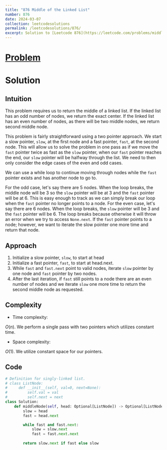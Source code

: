 ```yaml
---
title: "876 Middle of the Linked List"
number: 876
date: 2024-03-07
collection: leetcodesolutions
permalink: /leetcodesolutions/876/
excerpt: Solution to [Leetcode 876](https://leetcode.com/problems/middle-of-the-linked-list/description/)
---
```

# [Problem](https://leetcode.com/problems/middle-of-the-linked-list/description/)

# Solution

## Intuition
<!-- Describe your first thoughts on how to solve this problem. -->
This problem requires us to return the middle of a linked list. If the linked list has an odd number of nodes, we return the exact center. If the linked list has an even number of nodes, as there will be two middle nodes, we return second middle node.

This problem is fairly straightforward using a two pointer approach. We start a slow pointer, `slow`, at the first node and a fast pointer, `fast`, at the second node. This will allow us to solve the problem in one pass as if we move the `fast` pointer twice as fast as the `slow` pointer, when our `fast` pointer reaches the end, our `slow` pointer will be halfway through the list. We need to then only consider the edge cases of the even and odd cases.

We can use a while loop to continue moving through nodes while the `fast` pointer exists and has another node to go to.

For the odd case, let's say there are 5 nodes. When the loop breaks, the middle node will be 3 so the `slow` pointer will be at 3 and the `fast` pointer will be at 6. This is easy enough to track as we can simply break our loop when the `fast` pointer no longer points to a node. For the even case, let's say there are 6 nodes. When the loop breaks, the `slow` pointer will be 3 and the `fast` pointer will be 6. The loop breaks because otherwise it will throw an error when we try to access `None.next`. If the `fast` pointer points to a node; however, we want to iterate the slow pointer one more time and return that node. 
  
## Approach
<!-- Describe your approach to solving the problem. -->
1. Initialize a slow pointer, `slow`, to start at head
2. Initialize a fast pointer, `fast`, to start at head.next.
3. While `fast` and `fast.next` point to valid nodes, iterate `slow` pointer by one node and `fast` pointer by two nodes.
4. After the last iteration, if `fast` still points to a node there are an even number of nodes and we iterate `slow` one more time to return the second middle node as requested.

## Complexity
- Time complexity:
<!-- Add your time complexity here, e.g. $$O(n)$$ -->
$O(n)$. We perform a single pass with two pointers which utilizes constant time.

- Space complexity:
<!-- Add your space complexity here, e.g. $$O(n)$$ -->
$O(1)$. We utilize constant space for our pointers.

## Code
```python
# Definition for singly-linked list.
# class ListNode:
#     def __init__(self, val=0, next=None):
#         self.val = val
#         self.next = next
class Solution:
    def middleNode(self, head: Optional[ListNode]) -> Optional[ListNode]:
        slow = head
        fast = head.next

        while fast and fast.next:
            slow = slow.next
            fast = fast.next.next
        
        return slow.next if fast else slow
```